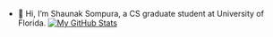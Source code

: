 - 👋 Hi, I’m Shaunak Sompura, a CS graduate student at University of Florida.
[![My GitHub Stats](https://github-readme-stats.vercel.app/api/?username=shaunak97&count_private=true&theme=tokyonight&showicons=true)]()


